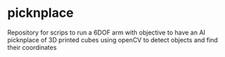 # picknplace
Repository for scrips to run a 6DOF arm with objective to have an AI picknplace of 3D printed cubes using openCV to detect objects and find their coordinates
